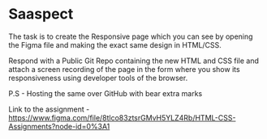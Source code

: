 # Saaspect
The task is to create the Responsive page which you can see by opening the Figma file and making the exact same design in HTML/CSS.

Respond with a Public Git Repo containing the new HTML and CSS file and attach a screen recording of the page in the form where you show its responsiveness using developer tools of the browser.

P.S - Hosting the same over GitHub with bear extra marks 


Link to the assignment - https://www.figma.com/file/8tlco83ztsrGMvH5YLZ4Rb/HTML-CSS-Assignments?node-id=0%3A1
